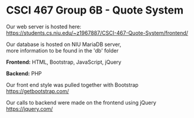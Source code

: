 # CSCI 467 Group 6B - Quote System

Our web server is hosted here:  
https://students.cs.niu.edu/~z1967887/CSCI-467-Quote-System/frontend/


Our database is hosted on NIU MariaDB server,  
more information to be found in the 'db' folder


**Frontend:**   HTML, Bootstrap, JavaScript, jQuery  

**Backend:**    PHP  


Our front end style was pulled together with Bootstrap  
https://getbootstrap.com/


Our calls to backend were made on the frontend using jQuery  
https://jquery.com/
